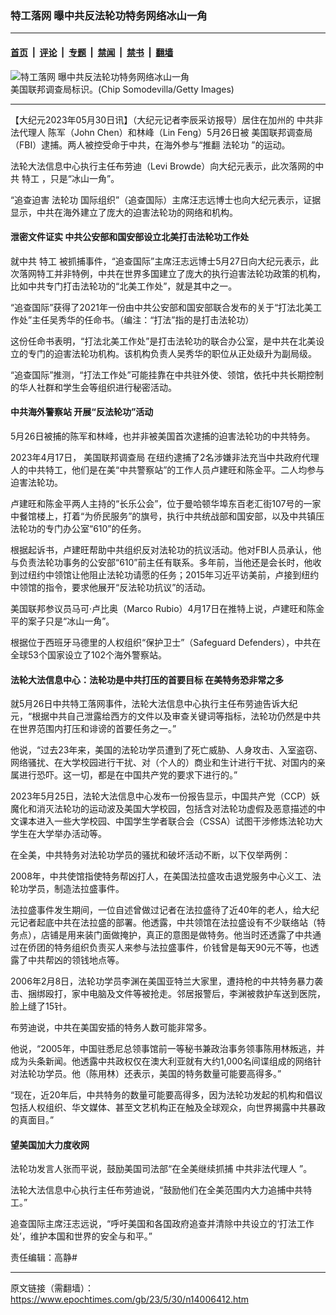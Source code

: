 ### 特工落网 曝中共反法轮功特务网络冰山一角

---

#### [首页](../../../..?n14006412) &nbsp;|&nbsp; [评论](../../../../../epoch-comment?n14006412) &nbsp;|&nbsp; [专题](../../../../../epoch-special?n14006412) &nbsp;|&nbsp; [禁闻](../../../../../epoch-news?n14006412) &nbsp;|&nbsp; [禁书](../../../../../books?n14006412) &nbsp;|&nbsp; [翻墙](https://github.com/gfw-breaker/nogfw/blob/master/README.md?n14006412)


<div><img alt="特工落网 曝中共反法轮功特务网络冰山一角" class="attachment-djy_600_400 size-djy_600_400 wp-post-image" src="https://i.epochtimes.com/assets/uploads/2020/11/11-87.jpg"/>
<div class="caption">
 美国联邦调查局标识。(Chip Somodevilla/Getty Images)
</div></div><hr/><div class="post_content" id="artbody" itemprop="articleBody">
 <!-- article content begin -->
 <p>
  【大纪元2023年05月30日讯】（大纪元记者李辰采访报导）居住在加州的
  <ok href="https://www.epochtimes.com/gb/tag/%E4%B8%AD%E5%85%B1%E9%9D%9E%E6%B3%95%E4%BB%A3%E7%90%86%E4%BA%BA.html">
   中共非法代理人
  </ok>
  陈军（John Chen）和林峰（Lin Feng）5月26日被
  <ok href="https://www.epochtimes.com/gb/tag/%E7%BE%8E%E5%9B%BD%E8%81%94%E9%82%A6%E8%B0%83%E6%9F%A5%E5%B1%80.html">
   美国联邦调查局
  </ok>
  （FBI）逮捕。两人被控受命于中共，在海外参与“推翻
  <ok href="https://www.epochtimes.com/gb/tag/%E6%B3%95%E8%BD%AE%E5%8A%9F.html">
   法轮功
  </ok>
  ”的运动。
 </p>
 <p>
  法轮大法信息中心执行主任布劳迪（Levi Browde）向大纪元表示，此次落网的中共
  <ok href="https://www.epochtimes.com/gb/tag/%E7%89%B9%E5%B7%A5.html">
   特工
  </ok>
  ，只是“冰山一角”。
 </p>
 <p>
  “追查迫害
  <ok href="https://www.epochtimes.com/gb/tag/%E6%B3%95%E8%BD%AE%E5%8A%9F.html">
   法轮功
  </ok>
  国际组织”（追查国际）主席汪志远博士也向大纪元表示，证据显示，中共在海外建立了庞大的迫害法轮功的网络和机构。
 </p>
 <h4>
  泄密文件证实 中共公安部和国安部设立北美打击法轮功工作处
 </h4>
 <p>
  就中共
  <ok href="https://www.epochtimes.com/gb/tag/%E7%89%B9%E5%B7%A5.html">
   特工
  </ok>
  被抓捕事件，“追查国际”主席汪志远博士5月27日向大纪元表示，此次落网特工并非特例，中共在世界多国建立了庞大的执行迫害法轮功政策的机构，比如中共专门打击法轮功的“北美工作处”，就是其中之一。
 </p>
 <p>
  “追查国际”获得了2021年一份由中共公安部和国安部联合发布的关于“打法北美工作处”主任吴秀华的任命书。（编注：“打法”指的是打击法轮功）
 </p>
 <p>
  这份任命书表明，“打法北美工作处”是打击法轮功的联合办公室，是中共在北美设立的专门的迫害法轮功机构。该机构负责人吴秀华的职位从正处级升为副局级。
 </p>
 <p>
  “追查国际”推测，“打法工作处”可能挂靠在中共驻外使、领馆，依托中共长期控制的华人社群和学生会等组织进行秘密活动。
 </p>
 <h4>
  中共海外警察站 开展“反法轮功”活动
 </h4>
 <p>
  5月26日被捕的陈军和林峰，也并非被美国首次逮捕的迫害法轮功的中共特务。
 </p>
 <p>
  2023年4月17日，
  <ok href="https://www.epochtimes.com/gb/tag/%E7%BE%8E%E5%9B%BD%E8%81%94%E9%82%A6%E8%B0%83%E6%9F%A5%E5%B1%80.html">
   美国联邦调查局
  </ok>
  在纽约逮捕了2名涉嫌非法充当中共政府代理人的中共特工，他们是在美“中共警察站”的工作人员卢建旺和陈金平。二人均参与迫害法轮功。
 </p>
 <p>
  卢建旺和陈金平两人主持的“长乐公会”，位于曼哈顿华埠东百老汇街107号的一家中餐馆楼上，打着“为侨民服务”的旗号，执行中共统战部和国安部，以及中共镇压法轮功的专门办公室“610”的任务。
 </p>
 <p>
  根据起诉书，卢建旺帮助中共组织反对法轮功的抗议活动。他对FBI人员承认，他与负责法轮功事务的公安部“610”前主任有联系。多年前，当他还是会长时，他收到过纽约中领馆让他阻止法轮功请愿的任务；2015年习近平访美前，卢接到纽约中领馆的指令，要求他展开“反法轮功抗议”的活动。
 </p>
 <p>
  美国联邦参议员马可‧卢比奥（Marco Rubio）4月17日在推特上说，卢建旺和陈金平的案子只是“冰山一角”。
 </p>
 <p>
  根据位于西班牙马德里的人权组织“保护卫士”（Safeguard Defenders），中共在全球53个国家设立了102个海外警察站。
 </p>
 <h4>
  法轮大法信息中心：法轮功是中共打压的首要目标 在美特务恐非常之多
 </h4>
 <p>
  就5月26日中共特工落网事件，法轮大法信息中心执行主任布劳迪告诉大纪元，“根据中共自己泄露给西方的文件以及审查关键词等指标，法轮功仍然是中共在世界范围内打压和诽谤的首要任务之一。”
 </p>
 <p>
  他说，“过去23年来，美国的法轮功学员遭到了死亡威胁、人身攻击、入室盗窃、网络骚扰、在大学校园进行干扰、对（个人的）商业和生计进行干扰、对国内的亲属进行恐吓。这一切，都是在中国共产党的要求下进行的。”
 </p>
 <p>
  2023年5月25日，法轮大法信息中心发布一份报告显示，中国共产党（CCP）妖魔化和消灭法轮功的运动波及美国大学校园，包括含对法轮功虚假及恶意描述的中文课本进入一些大学校园、中国学生学者联合会（CSSA）试图干涉修炼法轮功大学生在大学举办活动等。
 </p>
 <p>
  在全美，中共特务对法轮功学员的骚扰和破坏活动不断，以下仅举两例：
 </p>
 <p>
  2008年，中共使馆指使特务帮凶打人，在美国法拉盛攻击退党服务中心义工、法轮功学员，制造法拉盛事件。
 </p>
 <p>
  法拉盛事件发生期间，一位自述曾做过记者在法拉盛待了近40年的老人，给大纪元记者起底中共在法拉盛的部署。他透露，中共领馆在法拉盛设有不少联络站（特务点），店铺是用来装门面做掩护，真正的意图是做特务。他当时还透露了中共通过在侨团的特务组织负责买人来参与法拉盛事件，价钱曾是每天90元不等，也透露了中共帮凶的领钱地点等。
 </p>
 <p>
  2006年2月8日，法轮功学员李渊在美国亚特兰大家里，遭持枪的中共特务暴力袭击、捆绑殴打，家中电脑及文件等被抢走。邻居报警后，李渊被救护车送到医院，脸上缝了15针。
 </p>
 <p>
  布劳迪说，中共在美国安插的特务人数可能非常多。
 </p>
 <p>
  他说，“2005年，中国驻悉尼总领事馆前一等秘书兼政治事务领事陈用林叛逃，并成为头条新闻。他透露中共政权仅在澳大利亚就有大约1,000名间谍组成的网络针对法轮功学员。他（陈用林）还表示，美国的特务数量可能要高得多。”
 </p>
 <p>
  “现在，近20年后，中共特务的数量可能要高得多，因为法轮功发起的机构和倡议包括人权组织、华文媒体、甚至文艺机构正在触及全球观众，向世界揭露中共暴政的真面目。”
 </p>
 <h4>
  望美国加大力度收网
 </h4>
 <p>
  法轮功发言人张而平说，鼓励美国司法部“在全美继续抓捕
  <ok href="https://www.epochtimes.com/gb/tag/%E4%B8%AD%E5%85%B1%E9%9D%9E%E6%B3%95%E4%BB%A3%E7%90%86%E4%BA%BA.html">
   中共非法代理人
  </ok>
  ”。
 </p>
 <p>
  法轮大法信息中心执行主任布劳迪说，“鼓励他们在全美范围内大力追捕中共特工。”
 </p>
 <p>
  追查国际主席汪志远说，“呼吁美国和各国政府追查并清除中共设立的‘打法工作处’，维护本国和世界的安全与和平。”
 </p>
 <p>
  责任编辑：高静#
 </p>
 <!-- article content end -->
 <div id="below_article_ad">
 </div>
</div>


---

原文链接（需翻墙）：https://www.epochtimes.com/gb/23/5/30/n14006412.htm